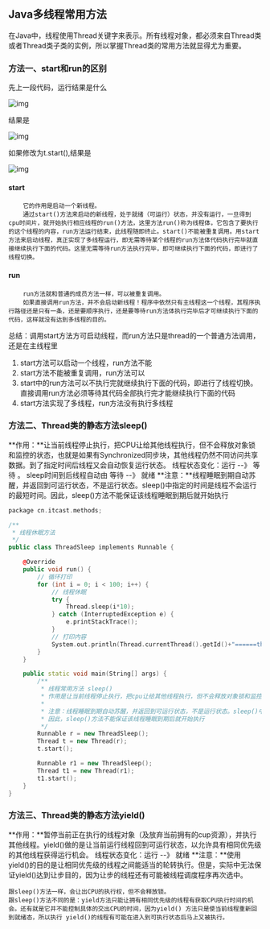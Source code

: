 ## Java多线程常用方法

​		在Java中，线程使用Thread关键字来表示。所有线程对象，都必须来自Thread类或者Thread类子类的实例，所以掌握Thread类的常用方法就显得尤为重要。

### 方法一、start和run的区别

先上一段代码，运行结果是什么

![img](https://img2018.cnblogs.com/i-beta/1582675/201912/1582675-20191209110225141-681749077.png)

结果是

![img](https://img2018.cnblogs.com/i-beta/1582675/201912/1582675-20191209110431589-989254768.png)

如果修改为t.start(),结果是

![img](https://img2018.cnblogs.com/i-beta/1582675/201912/1582675-20191209111510482-581278206.png)

#### start

```
	它的作用是启动一个新线程。
	通过start()方法来启动的新线程，处于就绪（可运行）状态，并没有运行，一旦得到cpu时间片，就开始执行相应线程的run()方法，这里方法run()称为线程体，它包含了要执行的这个线程的内容，run方法运行结束，此线程随即终止。start()不能被重复调用。用start方法来启动线程，真正实现了多线程运行，即无需等待某个线程的run方法体代码执行完毕就直接继续执行下面的代码。这里无需等待run方法执行完毕，即可继续执行下面的代码，即进行了线程切换。
```

#### run

```
	run方法就和普通的成员方法一样，可以被重复调用。
	如果直接调用run方法，并不会启动新线程！程序中依然只有主线程这一个线程，其程序执行路径还是只有一条，还是要顺序执行，还是要等待run方法体执行完毕后才可继续执行下面的代码，这样就没有达到多线程的目的。
```

总结：调用start方法方可启动线程，而run方法只是thread的一个普通方法调用，还是在主线程里

1.  start方法可以启动一个线程，run方法不能
2. start方法不能被重复调用，run方法可以
3. start中的run方法可以不执行完就继续执行下面的代码，即进行了线程切换。直接调用run方法必须等待其代码全部执行完才能继续执行下面的代码
4. start方法实现了多线程，run方法没有执行多线程



### 方法二、Thread类的静态方法sleep()

**作用：**让当前线程停止执行，把CPU让给其他线程执行，但不会释放对象锁和监控的状态，也就是如果有Synchronized同步块，其他线程仍然不同访问共享数据。到了指定时间后线程又会自动恢复运行状态。
线程状态变化：运行 --》 等待 。 sleep时间到后线程自动由 等待 --》 就绪
**注意：**线程睡眠到期自动苏醒，并返回到可运行状态，不是运行状态。sleep()中指定的时间是线程不会运行的最短时间。因此，sleep()方法不能保证该线程睡眠到期后就开始执行

```cpp hljs
package cn.itcast.methods;

/**
 * 线程休眠方法
 */
public class ThreadSleep implements Runnable {

    @Override
    public void run() {
        // 循环打印
        for (int i = 0; i < 100; i++) {
            // 线程休眠
            try {
                Thread.sleep(i*10);
            } catch (InterruptedException e) {
                e.printStackTrace();
            }
            // 打印内容
            System.out.println(Thread.currentThread().getId()+"======threadSleep======"+i);
        }
    }

    public static void main(String[] args) {
        /**
         * 线程常用方法 sleep()
         * 作用是让当前线程停止执行，把cpu让给其他线程执行，但不会释放对象锁和监控的状态，到了指定时间后线程又会自动恢复运行状		   * 态。
         *
         * 注意：线程睡眠到期自动苏醒，并返回到可运行状态，不是运行状态。sleep()中指定的时间是线程不会运行的最短时间。
         * 因此，sleep()方法不能保证该线程睡眠到期后就开始执行
         */
        Runnable r = new ThreadSleep();
        Thread t = new Thread(r);
        t.start();

        Runnable r1 = new ThreadSleep();
        Thread t1 = new Thread(r1);
        t1.start();
    }
}
```



### 方法三、Thread类的静态方法yield()

**作用：**暂停当前正在执行的线程对象（及放弃当前拥有的cup资源），并执行其他线程。yield()做的是让当前运行线程回到可运行状态，以允许具有相同优先级的其他线程获得运行机会。
线程状态变化：运行 --》 就绪
**注意：**使用yield()的目的是让相同优先级的线程之间能适当的轮转执行。但是，实际中无法保证yield()达到让步目的，因为让步的线程还有可能被线程调度程序再次选中。

```
跟sleep()方法一样，会让出CPU的执行权，但不会释放锁。
跟sleep()方法不同的是：yield方法只能让拥有相同优先级的线程有获取CPU执行时间的机会。还有就是它并不能控制具体的交出CPU的时间，因为yield() 方法只是使当前线程重新回到就绪态，所以执行 yield()的线程有可能在进入到可执行状态后马上又被执行。
```


